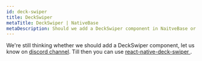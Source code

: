 ```yaml
---
id: deck-swiper
title: DeckSwiper
metaTitle: DeckSwiper | NativeBase
metaDescription: Should we add a DeckSwiper component in NaitveBase or not? We are still thinking. Let us know your thoughts on discord. Know more about this in the document.
---
```


We're still thinking whether we should add a DeckSwiper component, let us know on [discord channel](https://discord.com/invite/TSgCw2UPmb).
Till then you can use [react-native-deck-swiper
](https://www.npmjs.com/package/react-native-deck-swiper).
